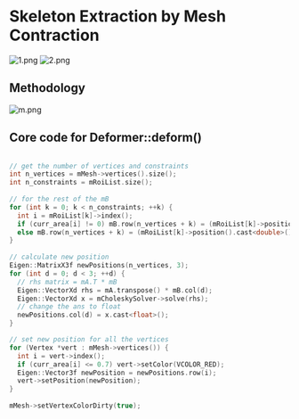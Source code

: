 # Skeleton Extraction by Mesh Contraction

![1.png](https://s2.loli.net/2022/12/15/ScfGwdQUuhM9zIm.png)
![2.png](https://s2.loli.net/2022/12/15/SckHQXUhjBGiZen.png)

## Methodology

![m.png](https://s2.loli.net/2022/12/15/fC4RkeZh5QDJG87.png)

## Core code for Deformer::deform()
```c++

// get the number of vertices and constraints
int n_vertices = mMesh->vertices().size();
int n_constraints = mRoiList.size();
	
// for the rest of the mB
for (int k = 0; k < n_constraints; ++k) {
  int i = mRoiList[k]->index();
  if (curr_area[i] != 0) mB.row(n_vertices + k) = (mRoiList[k]->position().cast<double>()) * Wl0 * sqrt(ori_area[i]/curr_area[i]);
  else mB.row(n_vertices + k) = (mRoiList[k]->position().cast<double>()) * Wl0;
}
  
// calculate new position	
Eigen::MatrixX3f newPositions(n_vertices, 3);
for (int d = 0; d < 3; ++d) {
  // rhs matrix = mA.T * mB
  Eigen::VectorXd rhs = mA.transpose() * mB.col(d);
  Eigen::VectorXd x = mCholeskySolver->solve(rhs);
  // change the ans to float
  newPositions.col(d) = x.cast<float>();
}

// set new position for all the vertices
for (Vertex *vert : mMesh->vertices()) {
  int i = vert->index();
  if (curr_area[i] <= 0.7) vert->setColor(VCOLOR_RED);
  Eigen::Vector3f newPosition = newPositions.row(i);
  vert->setPosition(newPosition);
}
	
mMesh->setVertexColorDirty(true);
  ```
